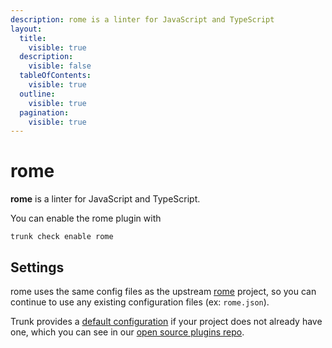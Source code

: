 ```yaml
---
description: rome is a linter for JavaScript and TypeScript
layout:
  title:
    visible: true
  description:
    visible: false
  tableOfContents:
    visible: true
  outline:
    visible: true
  pagination:
    visible: true
---
```


# rome

**rome** is a linter for JavaScript and TypeScript.

You can enable the rome plugin with

```shell
trunk check enable rome
```

## Settings


rome uses the same config files as the
upstream [rome](https://github.com/rome/tools#readme) project, so you can continue to use any
existing configuration files (ex: `rome.json`).
    

Trunk provides a [default configuration](https://github.com/trunk-io/plugins/tree/main/linters/rome) if your project does not already have one,
which you can see in our [open source plugins repo](https://github.com/trunk-io/plugins/tree/main).
